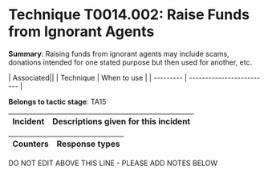 # Technique T0014.002: Raise Funds from Ignorant Agents

**Summary**: Raising funds from ignorant agents may include scams, donations intended for one stated purpose but then used for another, etc.


| Associated||
| Technique | When to use |
| --------- | ------------------------- |


**Belongs to tactic stage**: TA15


| Incident | Descriptions given for this incident |
| -------- | -------------------- |



| Counters | Response types |
| -------- | -------------- |


DO NOT EDIT ABOVE THIS LINE - PLEASE ADD NOTES BELOW